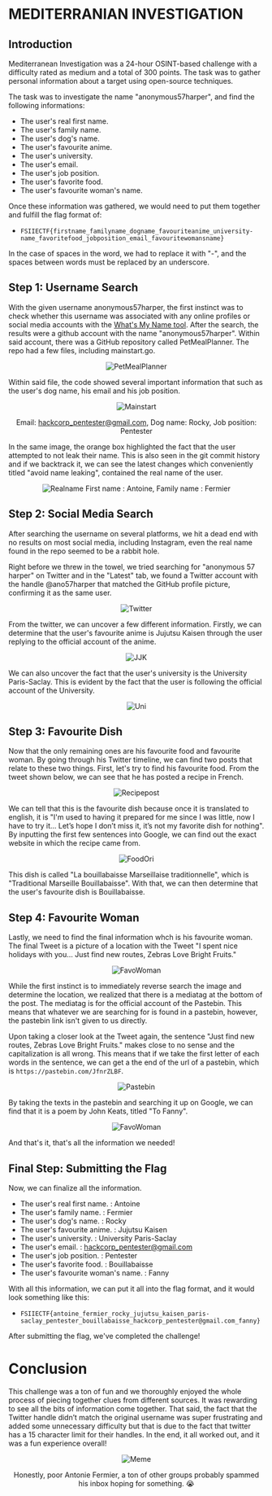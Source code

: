 # MEDITERRANIAN INVESTIGATION

## Introduction

Mediterranean Investigation was a 24-hour OSINT-based challenge with a difficulty rated as medium and a total of 300 points. The task was to gather personal information about a target using open-source techniques.

The task was to investigate the name "anonymous57harper", and find the following informations:

- The user's real first name.
- The user's family name.
- The user's dog's name.
- The user's favourite anime.
- The user's university.
- The user's email.
- The user's job position.
- The user's favorite food.
- The user's favourite woman's name.

Once these information was gathered, we would need to put them together and fulfill the flag format of:

- `FSIIECTF{firstname_familyname_dogname_favouriteanime_university-name_favoritefood_jobposition_email_favouritewomansname}`

In the case of spaces in the word, we had to replace it with "-", and the spaces between words must be replaced by an underscore.

## Step 1: Username Search

With the given username anonymous57harper, the first instinct was to check whether this username was associated with any online profiles or social media accounts with the [What's My Name tool](https://whatsmyname.app/). After the search, the results were a github account with the name "anonymous57harper". Within said account, there was a GitHub repository called PetMealPlanner. The repo had a few files, including mainstart.go.

<div align="center">

![PetMealPlanner](images/PetMealPlanner.png)

</div>

Within said file, the code showed several important information that such as the user's dog name, his email and his job position.

<div align="center">

![Mainstart](images/mainstart.png)

Email: hackcorp_pentester@gmail.com, Dog name: Rocky, Job position: Pentester

</div>

In the same image, the orange box highlighted the fact that the user attempted to not leak their name. This is also seen in the git commit history and if we backtrack it, we can see the latest changes which conveniently titled "avoid name leaking", contained the real name of the user.

<div align="center">

![Realname](images/name.png)
First name : Antoine, Family name : Fermier

</div>

## Step 2: Social Media Search

After searching the username on several platforms, we hit a dead end with no results on most social media, including Instagram, even the real name found in the repo seemed to be a rabbit hole.

Right before we threw in the towel, we tried searching for "anonymous 57 harper" on Twitter and in the "Latest" tab, we found a Twitter account with the handle @ano57harper that matched the GitHub profile picture, confirming it as the same user.

<div align="center">

![Twitter](images/Twitterlatest.png)

</div>

From the twitter, we can uncover a few different information. Firstly, we can determine that the user's favourite anime is Jujutsu Kaisen through the user replying to the official account of the anime.

<div align="center">

![JJK](images/favoriteanime.png)

</div>

We can also uncover the fact that the user's university is the University Paris-Saclay. This is evident by the fact that the user is following the official account of the University.

<div align="center">

![Uni](images/uni.png)

</div>

## Step 3: Favourite Dish

Now that the only remaining ones are his favourite food and favourite woman. By going through his Twitter timeline, we can find two posts that relate to these two things. First, let's try to find his favourite food. From the tweet shown below, we can see that he has posted a recipe in French.

<div align="center">

![Recipepost](images/recipe.png)

</div>

We can tell that this is the favourite dish because once it is translated to english, it is "I'm used to having it prepared for me since I was little, now I have to try it...
Let’s hope I don’t miss it, it’s not my favorite dish for nothing". By inputting the first few sentences into Google, we can find out the exact website in which the recipe came from.

<div align="center">

![FoodOri](images/RecipeOnline.png.png)

</div>

This dish is called "La bouillabaisse Marseillaise traditionnelle", which is "Traditional Marseille Bouillabaisse". With that, we can then determine that the user's favourite dish is Bouillabaisse.

## Step 4: Favourite Woman

Lastly, we need to find the final information whch is his favourite woman. The final Tweet is a picture of a location with the Tweet "I spent nice holidays with you… Just find new routes, Zebras Love Bright Fruits."

<div align="center">

![FavoWoman](images/FavoriteWoman.png)

</div>

While the first instinct is to immediately reverse search the image and determine the location, we realized that there is a mediatag at the bottom of the post. The mediatag is for the official account of the Pastebin. This means that whatever we are searching for is found in a pastebin, however, the pastebin link isn't given to us directly.

Upon taking a closer look at the Tweet again, the sentence "Just find new routes, Zebras Love Bright Fruits." makes close to no sense and the capitalization is all wrong. This means that if we take the first letter of each words in the sentence, we can get a the end of the url of a pastebin, which is `https://pastebin.com/JfnrZLBF`.

<div align="center">

![Pastebin](images/pastebin.png)

</div>

By taking the texts in the pastebin and searching it up on Google, we can find that it is a poem by John Keats, titled "To Fanny".

<div align="center">

![FavoWoman](images/Fanny.png)

</div>

And that's it, that's all the information we needed!

## Final Step: Submitting the Flag

Now, we can finalize all the information.

- The user's real first name. : Antoine
- The user's family name. : Fermier
- The user's dog's name. : Rocky
- The user's favourite anime. : Jujutsu Kaisen
- The user's university. : University Paris-Saclay
- The user's email. : hackcorp_pentester@gmail.com
- The user's job position. : Pentester
- The user's favorite food. : Bouillabaisse
- The user's favourite woman's name. : Fanny

With all this information, we can put it all into the flag format, and it would look something like this:

- `FSIIECTF{antoine_fermier_rocky_jujutsu_kaisen_paris-saclay_pentester_bouillabaisse_hackcorp_pentester@gmail.com_fanny}`

After submitting the flag, we've completed the challenge!

# Conclusion

This challenge was a ton of fun and we thoroughly enjoyed the whole process of piecing together clues from different sources. It was rewarding to see all the bits of information come together. That said, the fact that the Twitter handle didn’t match the original username was super frustrating and added some unnecessary difficulty but that is due to the fact that twitter has a 15 character limit for their handles. In the end, it all worked out, and it was a fun experience overall!

<div align="center">

![Meme](images/Meme.png)

Honestly, poor Antonie Fermier, a ton of other groups probably spammed his inbox hoping for something. 😭

</div>
